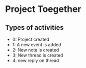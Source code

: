 # Project Toegether
## Types of activities
- 0: Project created
- 1: A new event is added
- 2: New note is created
- 3: New thread is created
- 4: new reply on thread 
